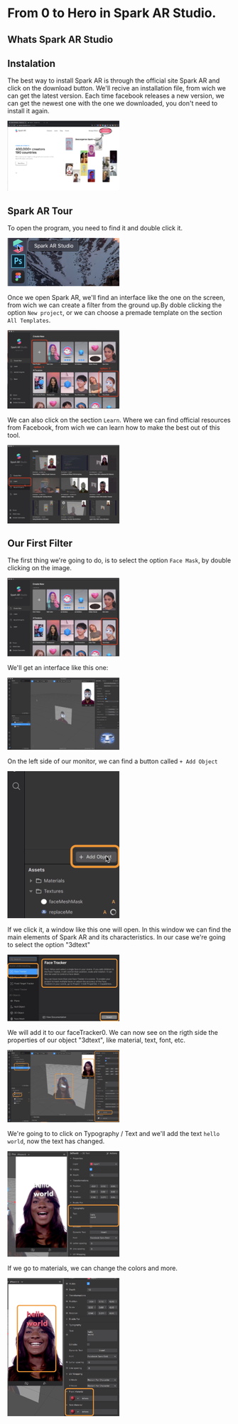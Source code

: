 # From 0 to Hero in Spark AR Studio.

## Whats Spark AR Studio

## Instalation


The best way to install Spark AR is through the official site Spark AR and click on the download button. We'll recive an installation file, from wich we can get the latest version. 
Each time facebook releases a new version, we can get the newest one with the one we downloaded, you don't need to install it again. 

<img src="https://github.com/L3ts-H4ck/CommunityChallenge-Spark/blob/master/tutorials/intro-sources/01-intro.png?raw=true" width="50%" title="hover text">

## Spark AR Tour

To open the program, you need to find it and double click it.


<img src="https://github.com/L3ts-H4ck/CommunityChallenge-Spark/blob/master/tutorials/intro-sources/02-intro.png?raw=true" width="50%" title="hover text">


Once we open Spark AR, we'll find an interface like the one on the screen, from wich we can create a filter from the ground up.By doble clicking the option ```New project```, or we can choose a premade template on the section ```All Templates```.


<img src="https://github.com/L3ts-H4ck/CommunityChallenge-Spark/blob/master/tutorials/intro-sources/03-intro.png?raw=true" width="50%" title="hover text">


We can also click on the section ```Learn```. Where we can find official resources from Facebook, from wich we can learn how to make the best out of this tool.


<img src="https://github.com/L3ts-H4ck/CommunityChallenge-Spark/blob/master/tutorials/intro-sources/04-intro.png?raw=true" width="50%" title="hover text">


## Our First Filter

The first thing we're going to do, is to select the option ``` Face Mask ```, by double clicking on the image.

<img src="https://github.com/L3ts-H4ck/CommunityChallenge-Spark/blob/master/tutorials/intro-sources/05-intro.png?raw=true" width="50%" title="hover text">

We'll get an interface like this one:

<img src="https://github.com/L3ts-H4ck/CommunityChallenge-Spark/blob/master/tutorials/intro-sources/06-intro.png?raw=true" width="50%" title="hover text">


On the left side of our monitor, we can find a button called ``` + Add Object ``` 


<img src="https://github.com/L3ts-H4ck/CommunityChallenge-Spark/blob/master/tutorials/intro-sources/08-intro.png?raw=true" width="50%" title="hover text">

If we click it, a window like this one will open. In this window we can find the main elements of Spark AR and its characteristics. In our case we're going to select the option "3dtext"

<img src="https://github.com/L3ts-H4ck/CommunityChallenge-Spark/blob/master/tutorials/intro-sources/09-intro.png?raw=true" width="50%" title="hover text">

We will add it to our faceTracker0. We can now see on the rigth side the properties of our object "3dtext", like material, text, font, etc.

<img src="https://github.com/L3ts-H4ck/CommunityChallenge-Spark/blob/master/tutorials/intro-sources/10-intro.png?raw=true" width="50%" title="hover text">

We're going to to click on Typography / Text and we'll add the text ``` hello world ```, now the text has changed.

<img src="https://github.com/L3ts-H4ck/CommunityChallenge-Spark/blob/master/tutorials/intro-sources/11-intro.png?raw=true" width="50%" title="hover text">

If we go to materials, we can change the colors and more.

<img src="https://github.com/L3ts-H4ck/CommunityChallenge-Spark/blob/master/tutorials/intro-sources/12-intro.png?raw=true" width="50%" title="hover text">
